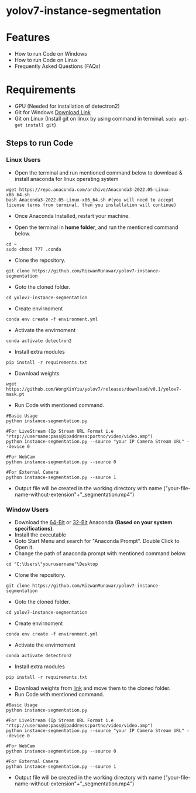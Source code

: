# yolov7-instance-segmentation

# Features
- How to run Code on Windows
- How to run Code on Linux
- Frequently Asked Questions (FAQs)

# Requirements
- GPU (Needed for installation of detectron2)
- Git for Windows <a href="https://git-scm.com/download/win">Download Link</a>  
- Git on Linux (Install git on linux by using command in terminal. ```sudo apt-get install git```)

## Steps to run Code

### Linux Users
- Open the terminal and run mentioned command below to download & install anaconda for linux operating system
```
wget https://repo.anaconda.com/archive/Anaconda3-2022.05-Linux-x86_64.sh
bash Anaconda3-2022.05-Linux-x86_64.sh #(you will need to accept license terms from terminal, then you installation will continue)
```
- Once Anaconda Installed, restart your machine.

- Open the terminal in <B>home folder</B>, and run the mentioned command below.
```
cd ~
sudo chmod 777 .conda
```
- Clone the repository.
```
git clone https://github.com/RizwanMunawar/yolov7-instance-segmentation
```
- Goto the cloned folder.
```
cd yolov7-instance-segmentation
```
- Create envirnoment
```
conda env create -f environment.yml
```
- Activate the envirnoment
```
conda activate detectron2
```
- Install extra modules
```
pip install -r requirements.txt
```
- Download weights
```
wget https://github.com/WongKinYiu/yolov7/releases/download/v0.1/yolov7-mask.pt
```
- Run Code with mentioned command.
```
#Basic Usage
python instance-segmentation.py

#For LiveStream (Ip Stream URL Format i.e "rtsp://username:pass@ipaddress:portno/video/video.amp")
python instance-segmentation.py --source "your IP Camera Stream URL" --device 0

#For WebCam
python instance-segmentation.py --source 0

#For External Camera
python instance-segmentation.py --source 1
```
- Output file will be created in the working directory with name ("your-file-name-without-extension"+"_segmentation.mp4")

### Window Users
- Download the <a href="https://repo.anaconda.com/archive/Anaconda3-2022.05-Windows-x86_64.exe">64-Bit</a> or <a href="https://repo.anaconda.com/archive/Anaconda3-2022.05-Windows-x86.exe">32-Bit</a> Anaconda <B>(Based on your system specifications)</B>.
- Install the executable
- Goto Start Menu and search for "Anaconda Prompt". Double Click to Open it.
- Change the path of anaconda prompt with mentioned command below.
```
cd "C:\Users\"yourusername"\Desktop
```
- Clone the repository.
```
git clone https://github.com/RizwanMunawar/yolov7-instance-segmentation
```
- Goto the cloned folder.
```
cd yolov7-instance-segmentation
```
- Create envirnoment
```
conda env create -f environment.yml
```
- Activate the envirnoment
```
conda activate detectron2
```
- Install extra modules
```
pip install -r requirements.txt
```
- Download weights from <a href="https://github.com/WongKinYiu/yolov7/releases/download/v0.1/yolov7-mask.pt">link</a> and move them to the cloned folder.
- Run Code with mentioned command.
```
#Basic Usage
python instance-segmentation.py

#For LiveStream (Ip Stream URL Format i.e "rtsp://username:pass@ipaddress:portno/video/video.amp")
python instance-segmentation.py --source "your IP Camera Stream URL" --device 0

#For WebCam
python instance-segmentation.py --source 0

#For External Camera
python instance-segmentation.py --source 1
```
- Output file will be created in the working directory with name ("your-file-name-without-extension"+"_segmentation.mp4")
